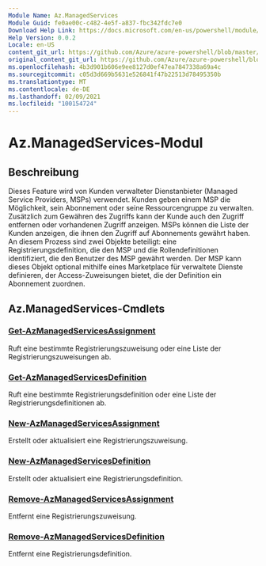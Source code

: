 ```yaml
---
Module Name: Az.ManagedServices
Module Guid: fe0ae00c-c482-4e5f-a837-fbc342fdc7e0
Download Help Link: https://docs.microsoft.com/en-us/powershell/module/az.managedservices
Help Version: 0.0.2
Locale: en-US
content_git_url: https://github.com/Azure/azure-powershell/blob/master/src/ManagedServices/ManagedServices/help/Az.ManagedServices.md
original_content_git_url: https://github.com/Azure/azure-powershell/blob/master/src/ManagedServices/ManagedServices/help/Az.ManagedServices.md
ms.openlocfilehash: 4b3d901b606e9ee8127d0ef47ea7847338a69a4c
ms.sourcegitcommit: c05d3d669b5631e526841f47b22513d78495350b
ms.translationtype: MT
ms.contentlocale: de-DE
ms.lasthandoff: 02/09/2021
ms.locfileid: "100154724"
---
```

# Az.ManagedServices-Modul
## Beschreibung
Dieses Feature wird von Kunden verwalteter Dienstanbieter (Managed Service Providers, MSPs) verwendet. Kunden geben einem MSP die Möglichkeit, sein Abonnement oder seine Ressourcengruppe zu verwalten. Zusätzlich zum Gewähren des Zugriffs kann der Kunde auch den Zugriff entfernen oder vorhandenen Zugriff anzeigen. MSPs können die Liste der Kunden anzeigen, die ihnen den Zugriff auf Abonnements gewährt haben. An diesem Prozess sind zwei Objekte beteiligt: eine Registrierungsdefinition, die den MSP und die Rollendefinitionen identifiziert, die den Benutzer des MSP gewährt werden. Der MSP kann dieses Objekt optional mithilfe eines Marketplace für verwaltete Dienste definieren, der Access-Zuweisungen bietet, die der Definition ein Abonnement zuordnen.

## Az.ManagedServices-Cmdlets
### [Get-AzManagedServicesAssignment](Get-AzManagedServicesAssignment.md)
Ruft eine bestimmte Registrierungszuweisung oder eine Liste der Registrierungszuweisungen ab.

### [Get-AzManagedServicesDefinition](Get-AzManagedServicesDefinition.md)
Ruft eine bestimmte Registrierungsdefinition oder eine Liste der Registrierungsdefinitionen ab.

### [New-AzManagedServicesAssignment](New-AzManagedServicesAssignment.md)
Erstellt oder aktualisiert eine Registrierungszuweisung.

### [New-AzManagedServicesDefinition](New-AzManagedServicesDefinition.md)
Erstellt oder aktualisiert eine Registrierungsdefinition.

### [Remove-AzManagedServicesAssignment](Remove-AzManagedServicesAssignment.md)
Entfernt eine Registrierungszuweisung.

### [Remove-AzManagedServicesDefinition](Remove-AzManagedServicesDefinition.md)
Entfernt eine Registrierungsdefinition.
